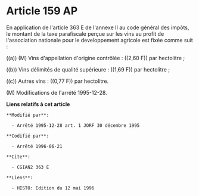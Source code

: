 # Article 159 AP

En application de l'article 363 E de l'annexe II au code général des impôts, le montant de la taxe parafiscale perçue sur les
vins au profit de l'association nationale pour le developpement agricole est fixée comme suit :

((a)) (M) Vins d'appellation d'origine contrôlée : ((2,60 F)) par hectolitre ;

((b)) Vins délimités de qualité supérieure : ((1,69 F)) par hectolitre ;

((c)) Autres vins : ((0,77 F)) par hectolitre.

(M) Modifications de l'arrété 1995-12-28.

**Liens relatifs à cet article**

	**Modifié par**:

	  - Arrêté 1995-12-28 art. 1 JORF 30 décembre 1995

	**Codifié par**:

	  - Arrêté 1996-06-21

	**Cite**:

	  - CGIAN2 363 E

	**Liens**:

	  - HISTO: Edition du 12 mai 1996
